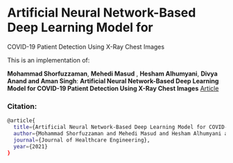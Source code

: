 # Artificial Neural Network-Based Deep Learning Model for
COVID-19 Patient Detection Using X-Ray Chest Images

This is an implementation of:

**Mohammad Shorfuzzaman**, **Mehedi Masud** , **Hesham Alhumyani**, **Divya Anand and Aman Singh**: **Artificial Neural Network-Based Deep Learning Model for
COVID-19 Patient Detection Using X-Ray Chest Images** [Article](https://doi.org/10.1155/2021/5513679)

### Citation: 

```bash
@article{
  title={Artificial Neural Network-Based Deep Learning Model for COVID-19 Patient Detection Using X-Ray Chest Images},
  author={Mohammad Shorfuzzaman and Mehedi Masud and Hesham Alhumyani and Divya Anand and Aman Singh},
  journal={Journal of Healthcare Engineering},
  year={2021}
}
```
